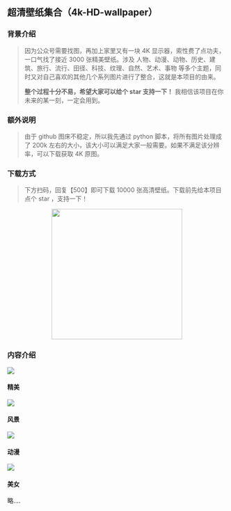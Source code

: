 ## 超清壁纸集合（4k-HD-wallpaper）

### 背景介绍
> 因为公众号需要找图，再加上家里又有一块 4K 显示器，索性费了点功夫，一口气找了接近 3000 张精美壁纸。涉及 人物、动漫、动物、历史、建筑、旅行、流行、田径、科技、纹理、自然、艺术、事物 等多个主题，同时又对自己喜欢的其他几个系列图片进行了整合，这就是本项目的由来。
>
> **整个过程十分不易，希望大家可以给个 star 支持一下！** 我相信该项目在你未来的某一刻，一定会用到。

### 额外说明
> 由于 github 图床不稳定，所以我先通过 python 脚本，将所有图片处理成了 200k 左右的大小，该大小可以满足大家一般需要。如果不满足该分辨率，可以下载获取 4K 原图。

### 下载方式

> 下方扫码，回复【500】即可下载 10000 张高清壁纸。下载前先给本项目点个 star ，支持一下！

<div align="center">
    <img src="https://www.geekxh.com/code.jpg" width="300px">
</div>

### 内容介绍

<img src="https://www.geekxh.com/w111.png">

#### 精美

<img src="https://www.geekxh.com/w222.png">

#### 风景

<img src="https://www.geekxh.com/w333.png">

#### 动漫

<img src="https://www.geekxh.com/w444.png">

#### 美女

略....
